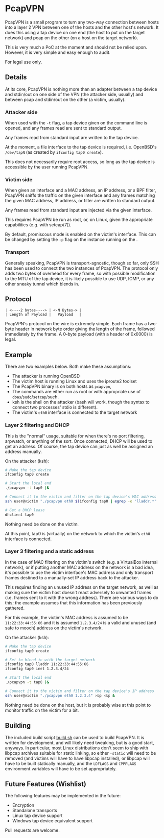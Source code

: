 PcapVPN
=======

PcapVPN is a small program to turn any two-way connection between hosts into
a layer 2 VPN between one of the hosts and the other host's network.  It does
this using a tap device on one end (the host to put on the target network) and
pcap on the other (on a host on the target network).

This is very much a PoC at the moment and should not be relied upon.  However,
it is very simple and easy enough to audit.

For legal use only.


Details
-------
At its core, PcapVPN is nothing more than an adapter between a tap device and
stdin/out on one side of the VPN (the attacker side, usually) and between pcap
and stdin/out on the other (a victim, usually).

### Attacker side
When used with the `-t` flag, a tap device given on the command line is opened,
and any frames read are sent to standard output.

Any frames read from standard input are written to the tap device.

At the moment, a file interface to the tap device is required, i.e. OpenBSD's
`/dev/tapN` (as created by `ifconfig tap0 create`).

This does not necessarily require root access, so long as the tap device is
accessible by the user running PcapVPN.

### Victim side
When given an interface and a MAC address, an IP address, or a BPF filter,
PcapVPN sniffs the traffic on the given interface and any frames matching the
given MAC address, IP address, or filter are written to standard output.

Any frames read from standard input are injected via the given interface.

This requires PcapVPN be run as root, or, on Linux, given the appropriate
capabilities (e.g. with setcap(7)).

By default, promiscous mode is enabled on the victim's interface.  This can
be changed by setting the `-p` flag on the instance running on the .

### Transport
Generally speaking, PcapVPN is transport-agnostic, though so far, only SSH
has been used to connect the two instances of PcapVPN.  The protocol only adds
two bytes of overhead for every frame, so with possible modification to the MTU
of the tap device, it is likely possible to use UDP, ICMP, or any other sneaky
tunnel which blends in.


Protocol
--------
```
| <----2 bytes----> | <-N Bytes-> |
| Length of Payload |   Payload   |
```
PcapVPN's protocol on the wire is extremely simple.  Each frame has a two-byte
header in network byte order giving the length of the frame, followed
immediately by the frame.  A 0-byte payload (with a header of 0x0000) is legal.

Example
-------
There are two examples below.  Both make these assumptions:
- The attacker is running OpenBSD
- The victim host is running Linux and uses the iproute2 toolset
- The PcapVPN binary is on both hosts as `pcapvpn`,
- The commands are either run as root or with appropriate use of
`doas`/`sudo`/`setcap`/such.
- ksh is the shell on the attacker (bash will work, though the syntax to
connect two processes' stdio is different).
- The victim's `eth0` interface is connected to the target network 

### Layer 2 filtering and DHCP
This is the "normal" usage, suitable for when there's no port filtering,
arpwatch, or anything of the sort.  Once connected, DHCP will be used to get an
address.  Of course, the tap device can just as well be assigned an address
manually.

On the attacker (ksh):
```sh
# Make the tap device
ifconfig tap0 create

# Start the local end
./pcapvpn -t tap0 |&

# Connect it to the victim and filter on the tap device's MAC address
ssh user@victim "./pcapvpn eth0 $(ifconfig tap0 | egrep -o 'lladdr.*' | cut -f 2 -d ' ')" >&p <&p &

# Get a DHCP lease
dhclient tap0
```
Nothing need be done on the victim.

At this point, tap0 is (virtually) on the network to which the victim's `eth0`
interface is connected.

### Layer 3 filtering and a static address
In the case of MAC filtering on the victim's switch (e.g. a VirtualBox internal
network), or if putting another MAC address on the network is a bad idea, it's
possible to use the victim interface's MAC address and only transport frames
destined to a manually-set IP address back to the attacker.

This requires finding an unused IP address on the target network, as well as
making sure the victim host doesn't react adversely to unwanted frames (i.e.
frames sent to it with the wrong address).  There are various ways to do this;
the example assumes that this information has been previously gathered.

For this example, the victim's MAC address is assumed to be `11:22:33:44:55:66`
and it is assumed `1.2.3.4/24` is a valid and unused (and safe to mooch)
address on the victim's network.

On the attacker (ksh):
```sh
# Make the tap device
ifconfig tap0 create

# Set to blend in with the target network
ifconfig tap0 lladdr 11:22:33:44:55:66
ifconfig tap0 inet 1.2.3.4/24

# Start the local end
./pcapvpn -t tap0 |&

# Connect it to the victim and filter on the tap device's IP address
ssh user@victim "./pcapvpn eth0 1.2.3.4" >&p <&p &
```
Nothing need be done on the host, but it is probably wise at this point to
monitor traffic on the victim for a bit.


Building
--------
The included build script [build.sh](./build.sh) can be used to build PcapVPN.
It is written for development, and will likely need tweaking, but is a good
start, anyways.  In particular, most Linux distributions don't seem to ship
with libpcap archives suitable for static linking, so either `-static` will
need to be removed (and victims will have to have libpcap installed), or
libpcap will have to be built statically manually, and the `LDFLAGS` and
`CPPFLAGS` environment variables will have to be set appropriately.


Future Features (Wishlist)
--------------------------
The following features may be implemented in the future:
- Encryption
- Standalone transports
- Linux tap device support
- Windows tap device equivalent support

Pull requests are welcome.
